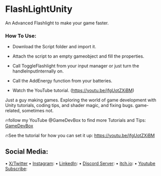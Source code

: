 # FlashLightUnity
An Advanced Flashlight to make your game faster.

### How To Use:
- Download the Script folder and import it.

- Attach the script to an empty gameobject and fill the properties.

- Call ToggleFlashlight from your input manager or just turn the handleInputInternally on.

- Call the AddEnergy function from your batteries.

- Watch the YouTube tutorial. (https://youtu.be/jfgUotZXiBM)

Just a guy making games.
Exploring the world of game development with Unity tutorials, coding tips, and shader magic, and fixing bugs.
game-related, sometimes not.


🔥follow my YouTube @GameDevBox to find more Tutorials and Tips: [GameDevBox](https://www.youtube.com/@GameDevBox)

🔥See the tutorial for how you can set it up: https://youtu.be/jfgUotZXiBM

## Social Media: 
• [X/Twitter](https://x.com/ArianKhatiban)
• [Instagram](https://www.instagram.com/arian.khatiban):
• [LinkedIn](https://www.linkedin.com/in/arian-khatiban-49b30017a/):
• [Discord Server](https://discord.gg/8hpGqBgXmz):
• [itch.io](https://cloudtears.itch.io/):
• [Youtube Subscribe](https://www.youtube.com/channel/UCgXs2PTiL19Rv1qOn1SI7XQ?sub_confirmation=1):



